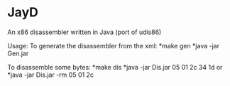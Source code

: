 JayD
====

An x86 disassembler written in Java (port of udis86)


Usage:
To generate the disassembler from the xml:
*make gen
*java -jar Gen.jar

To disassemble some bytes:
*make dis
*java -jar Dis.jar 05 01 2c 34 1d
or
*java -jar Dis.jar -rm 05 01 2c